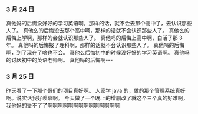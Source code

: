 ### 3 月 24 日

真他妈的后悔没好好的学习英语啊。那样的话，就不会去那个高中了，去认识那些人了。
真他么的后悔没去那个高中啊，那样的话就不会认识那些人了。
真他么的后悔上学啊，那样的会就认识那些人了。
真他吗的后悔上高中啊，白活了那 3 年。
真他吗的后悔报了理科啊，那样的话就不会认识那些人了。
真他吗的后悔啊，到了现在了啥也不会。
真他么后悔初中的时候没好好的学习英语啊。
真他吗的讨厌初中的英语老师啊。
真他吗的后悔啊---

### 3 月 25 日

昨天看了一下那个哥们的项目真好啊。
人家学 java 的，做的那个管理系统真好啊。说实话我好羡慕啊。
今天做了一个晚上的增删改了就这个三个真的好难啊，我他妈的受不了了啊啊啊啊啊啊啊啊啊啊啊啊啊啊
